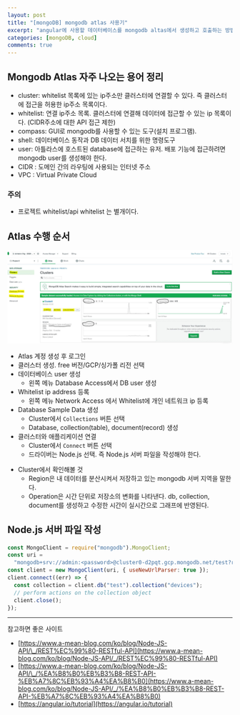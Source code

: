 ```yaml
---
layout: post
title: "[mongoDB] mongodb atlas 사용기"
excerpt: "angular에 사용할 데이터베이스를 mongodb altas에서 생성하고 호출하는 방법을 익히도록 하자."
categories: [mongoDB, cloud]
comments: true
---
```


## Mongodb Atlas 자주 나오는 용어 정리

- cluster: whitelist 목록에 있는 ip주소만 클러스터에 연결할 수 있다. 즉 클러스터에 접근을 허용한 ip주소 목록이다.
- whitelist: 연결 ip주소 목록. 클러스터에 연결해 데이터에 접근할 수 있는 ip 목록이다. (CIDR주소에 대한 API 접근 제한)
- compass: GUI로 mongodb를 사용할 수 있는 도구(설치 프로그램).
- shell: 데이터베이스 동작과 DB 데이터 서치를 위한 명령도구
- user: 아틀라스에 호스트된 database에 접근하는 유저. 배포 기능에 접근하려면 mongodb user를 생성해야 한다.
- CIDR : 도메인 간의 라우팅에 사용되는 인터넷 주소
- VPC : Virtual Private Cloud

### 주의

- 프로젝트 whitelist/api whitelist 는 별개이다.

## Atlas 수행 순서

<img src="/img/mongodb_cluster.JPG">

- Atlas 계정 생성 후 로그인
- 클러스터 생성. free 버전/GCP/싱가폴 리전 선택
- 데이터베이스 user 생성
  - 왼쪽 메뉴 Database Access에서 DB user 생성
- Whitelist ip address 등록
  - 왼쪽 메뉴 Network Access 에서 Whitelist에 개인 네트워크 ip 등록
- Database Sample Data 생성
  - Cluster에서 `Collections` 버튼 선택
  - Database, collection(table), document(record) 생성
- 클러스터와 애플리케이션 연결
  - Cluster에서 `Connect` 버튼 선택
  - 드라이버는 Node.js 선택. 즉 Node.js 서버 파일을 작성해야 한다.

* Cluster에서 확인해볼 것
  - Region은 내 데이터를 분산시켜서 저장하고 있는 mongodb 서버 지역을 말한다.
  - Operation은 시간 단위로 저장소의 변화를 나타낸다. db, collection, document를 생성하고 수정한 시간이 실시간으로 그래프에 반영된다.

## Node.js 서버 파일 작성

```javascript
const MongoClient = require("mongodb").MongoClient;
const uri =
  "mongodb+srv://admin:<password>@cluster0-d2pqt.gcp.mongodb.net/test?retryWrites=true&w=majority";
const client = new MongoClient(uri, { useNewUrlParser: true });
client.connect((err) => {
  const collection = client.db("test").collection("devices");
  // perform actions on the collection object
  client.close();
});
```

---

참고하면 좋은 사이트

- [https://www.a-mean-blog.com/ko/blog/Node-JS-API/\_/REST%EC%99%80-RESTful-API](https://www.a-mean-blog.com/ko/blog/Node-JS-API/_/REST%EC%99%80-RESTful-API)
- [https://www.a-mean-blog.com/ko/blog/Node-JS-API/\_/%EA%B8%B0%EB%B3%B8-REST-API-%EB%A7%8C%EB%93%A4%EA%B8%B0](https://www.a-mean-blog.com/ko/blog/Node-JS-API/_/%EA%B8%B0%EB%B3%B8-REST-API-%EB%A7%8C%EB%93%A4%EA%B8%B0)
- [https://angular.io/tutorial](https://angular.io/tutorial)
